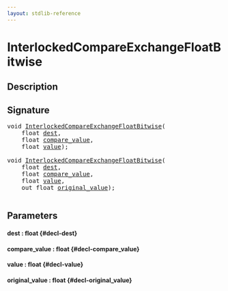 ```yaml
---
layout: stdlib-reference
---
```


# InterlockedCompareExchangeFloatBitwise

## Description





## Signature 

<pre>
void <a href="/stdlib-reference/global-decls/InterlockedCompareExchangeFloatBitwise">InterlockedCompareExchangeFloatBitwise</a>(
    float <a href="/stdlib-reference/global-decls/InterlockedCompareExchangeFloatBitwise#decl-dest" class="code_param">dest</a>,
    float <a href="/stdlib-reference/global-decls/InterlockedCompareExchangeFloatBitwise#decl-compare_value" class="code_param">compare_value</a>,
    float <a href="/stdlib-reference/global-decls/InterlockedCompareExchangeFloatBitwise#decl-value" class="code_param">value</a>);

void <a href="/stdlib-reference/global-decls/InterlockedCompareExchangeFloatBitwise">InterlockedCompareExchangeFloatBitwise</a>(
    float <a href="/stdlib-reference/global-decls/InterlockedCompareExchangeFloatBitwise#decl-dest" class="code_param">dest</a>,
    float <a href="/stdlib-reference/global-decls/InterlockedCompareExchangeFloatBitwise#decl-compare_value" class="code_param">compare_value</a>,
    float <a href="/stdlib-reference/global-decls/InterlockedCompareExchangeFloatBitwise#decl-value" class="code_param">value</a>,
    out float <a href="/stdlib-reference/global-decls/InterlockedCompareExchangeFloatBitwise#decl-original_value" class="code_param">original_value</a>);

</pre>

## Parameters

#### dest  : float {#decl-dest}
#### compare\_value  : float {#decl-compare_value}
#### value  : float {#decl-value}
#### original\_value  : float {#decl-original_value}

